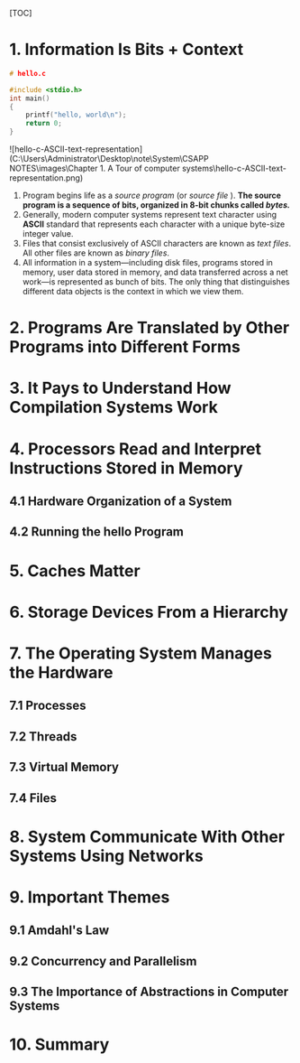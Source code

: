 [TOC]

# 1. Information Is Bits + Context

```c
# hello.c

#include <stdio.h>
int main()
{
    printf("hello, world\n");
    return 0;
}
```

![hello-c-ASCII-text-representation](C:\Users\Administrator\Desktop\note\System\CSAPP NOTES\images\Chapter 1. A Tour of computer systems\hello-c-ASCII-text-representation.png)

1. Program begins life as a *source program* (or *source file* ). **The source program is a sequence of bits, organized in 8-bit chunks called *bytes.***
2. Generally, modern computer systems represent text character using **ASCII** standard that represents each character with a unique byte-size integer value.
3. Files that consist exclusively of ASCII characters are known as *text files*. All other files are known as *binary files*.
4. All information in a system—including disk files, programs stored in memory, user data stored in memory, and data transferred across a net work—is represented as bunch of bits. The only thing that distinguishes different data objects is the context in which we view them.







# 2. Programs Are Translated by Other Programs into Different Forms



# 3. It Pays to Understand How Compilation Systems Work



# 4.  Processors Read and Interpret Instructions Stored in Memory



## 4.1 Hardware Organization of a System



## 4.2 Running the hello Program



# 5. Caches Matter



# 6. Storage Devices From a Hierarchy



# 7. The Operating System Manages the Hardware



## 7.1 Processes



## 7.2 Threads



## 7.3 Virtual Memory



## 7.4 Files



# 8. System Communicate With Other Systems Using Networks



# 9. Important Themes

## 9.1 Amdahl's Law



## 9.2 Concurrency and Parallelism



## 9.3 The Importance of Abstractions in Computer Systems



# 10. Summary

